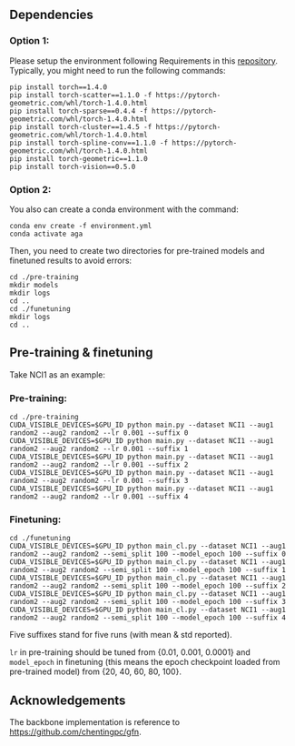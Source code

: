 ## Dependencies

### Option 1: ###
Please setup the environment following Requirements in this [repository](https://github.com/chentingpc/gfn#requirements).
Typically, you might need to run the following commands:
```
pip install torch==1.4.0
pip install torch-scatter==1.1.0 -f https://pytorch-geometric.com/whl/torch-1.4.0.html
pip install torch-sparse==0.4.4 -f https://pytorch-geometric.com/whl/torch-1.4.0.html
pip install torch-cluster==1.4.5 -f https://pytorch-geometric.com/whl/torch-1.4.0.html
pip install torch-spline-conv==1.1.0 -f https://pytorch-geometric.com/whl/torch-1.4.0.html
pip install torch-geometric==1.1.0
pip install torch-vision==0.5.0
```

### Option 2: ###
You also can create a conda environment with the command:
```
conda env create -f environment.yml
conda activate aga
```

Then, you need to create two directories for pre-trained models and finetuned results to avoid errors:

```
cd ./pre-training
mkdir models
mkdir logs
cd ..
cd ./funetuning
mkdir logs
cd ..
```

## Pre-training & finetuning

Take NCI1 as an example:

### Pre-training: ###

```
cd ./pre-training
CUDA_VISIBLE_DEVICES=$GPU_ID python main.py --dataset NCI1 --aug1 random2 --aug2 random2 --lr 0.001 --suffix 0
CUDA_VISIBLE_DEVICES=$GPU_ID python main.py --dataset NCI1 --aug1 random2 --aug2 random2 --lr 0.001 --suffix 1
CUDA_VISIBLE_DEVICES=$GPU_ID python main.py --dataset NCI1 --aug1 random2 --aug2 random2 --lr 0.001 --suffix 2
CUDA_VISIBLE_DEVICES=$GPU_ID python main.py --dataset NCI1 --aug1 random2 --aug2 random2 --lr 0.001 --suffix 3
CUDA_VISIBLE_DEVICES=$GPU_ID python main.py --dataset NCI1 --aug1 random2 --aug2 random2 --lr 0.001 --suffix 4
```

### Finetuning: ###

```
cd ./funetuning
CUDA_VISIBLE_DEVICES=$GPU_ID python main_cl.py --dataset NCI1 --aug1 random2 --aug2 random2 --semi_split 100 --model_epoch 100 --suffix 0
CUDA_VISIBLE_DEVICES=$GPU_ID python main_cl.py --dataset NCI1 --aug1 random2 --aug2 random2 --semi_split 100 --model_epoch 100 --suffix 1
CUDA_VISIBLE_DEVICES=$GPU_ID python main_cl.py --dataset NCI1 --aug1 random2 --aug2 random2 --semi_split 100 --model_epoch 100 --suffix 2
CUDA_VISIBLE_DEVICES=$GPU_ID python main_cl.py --dataset NCI1 --aug1 random2 --aug2 random2 --semi_split 100 --model_epoch 100 --suffix 3
CUDA_VISIBLE_DEVICES=$GPU_ID python main_cl.py --dataset NCI1 --aug1 random2 --aug2 random2 --semi_split 100 --model_epoch 100 --suffix 4
```

Five suffixes stand for five runs (with mean & std reported).

```lr``` in pre-training should be tuned from {0.01, 0.001, 0.0001} and ```model_epoch``` in finetuning (this means the epoch checkpoint loaded from pre-trained model) from {20, 40, 60, 80, 100}.

## Acknowledgements

The backbone implementation is reference to https://github.com/chentingpc/gfn.

